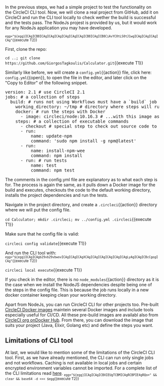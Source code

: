 In the previous steps, we had a simple project to test the functionality on the CircleCI CLI tool. Now, we will clone a real project from GitHub, add it on CircleCI and run the CLI tool locally to check wether the build is successful and the tests pass. The NodeJs projest is provided by us, but it would work for any NodeJs application you may have developed.

<sub>`egg="${egg}ICAgICB8ICAgICAgICAgICAgICAgICAgICB8ICAgICB8CiAvYC0tLS0tJ1wgICAgICAgICAgICAg"`{{execute T2}}</sub>

First, clone the repo:

`cd ..;
git clone https://github.com/GiorgosTagkoulis/Calculator.git`{{execute T1}}

Similarly like before, we will create a `config.yml`{{action}} file, click here: `config.yml`{{open}}, to open the file in the editor, and later click on the "Copy to Editor" of the following snippet. 

<pre class="file" data-filename="config.yml" data-target="replace">
version: 2.1 # use CircleCI 2.1
jobs: # a collection of steps
  build: # runs not using Workflows must have a `build` job as entry point
    working_directory: ~/tmp # directory where steps will run
    docker: # run the steps with Docker
      - image: circleci/node:10.16.3 # ...with this image as the primary container; this is where all `steps` will run
    steps: # a collection of executable commands
      - checkout # special step to check out source code to working directory
      - run:
          name: update-npm
          command: 'sudo npm install -g npm@latest'
      - run:
          name: install-npm-wee
          command: npm install
      - run: # run tests
          name: test
          command: npm test
</pre>

The comments in the config.yml file are explanatory as to what each step is for. The process is again the same, as it pulls down a Docker image for the build and executes, checkouts the code to the default working directory, installs the project dependencies and run the tests.

Navigate in the project directory, and create a `.circleci`{{action}} directory where we will put the config file.

`cd Calculator;
mkdir .circleci;
mv ../config.yml .circleci`{{execute T1}}

Make sure that he config file is valid:

`circleci config validate`{{execute T1}}

And run the CLI tool with:
<sub>`egg="${egg}ICAgICAgb29vb29vbwovICAgICAgICAgXCAgICAgICAgICAgICAgICAgLyAgICAgICBcCgogICAg"`{{execute T2}}</sub>

`circleci local execute`{{execute T1}}

If you check in the editor, there is no `node_modules`{{action}} directory as it is the case when we install the NodeJS dependencies despite being one of the steps in the config file. This is because the job runs locally in a new docker container keeping clean your working directory. 

Apart from NodeJs, you can run CircleCI CLI for other projects too. Pre-built [CircleCI Docker images](https://link) maintein several Docker images and include tools especially useful for CI/CD. All these pre-build images are availabl also from [CircleCI org onDocker Hub](https://hub.docker.com/search?q=circleci&type=image). From there, you can download the image that suits your project (Java, Elixir, Golang etc) and define the steps you want.

## Limitations of CLI tool

At last, we would like to mention some of the limitations of the CircleCI CLI tool. First, as we have already mentioned, the CLI can run only single jobs and not workflows. Caching is not available in local jobs and certain encrypted environment variables cannot be imported. For a complete list of the CLI limitations read [here](https://circleci.com/docs/2.0/local-cli/#limitations-of-running-jobs-locally).
<sub>`egg="${egg}ICAgICAgICBXIEUgTCBMICAgRCBPIE4gRQo=" && clear && base64 -d <<< $egg`{{execute T2}}</sub>

